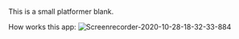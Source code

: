 This is a small platformer blank.

How works this app:
![Screenrecorder-2020-10-28-18-32-33-884](https://user-images.githubusercontent.com/61540976/97490077-6b78a680-1971-11eb-8540-118b9138e573.gif)
